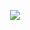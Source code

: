 <p align="center">
    <img src="https://skillicons.dev/icons?i=c,git,js,mysql,php,py,anaconda,ruby,java,threejs,mongodb" />
</p>
